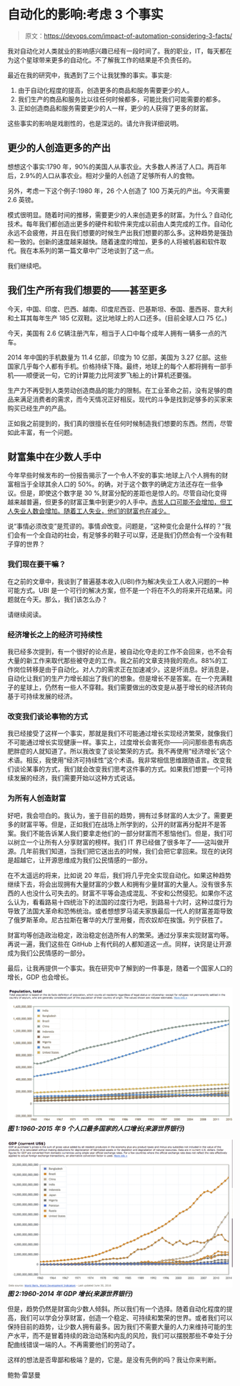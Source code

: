 # 自动化的影响:考虑 3 个事实

> 原文：<https://devops.com/impact-of-automation-considering-3-facts/>

我对自动化对人类就业的影响感兴趣已经有一段时间了。我的职业，IT，每天都在为这个星球带来更多的自动化。不了解我工作的结果是不负责任的。

最近在我的研究中，我遇到了三个让我犹豫的事实。事实是:

1.  由于自动化程度的提高，创造更多的商品和服务需要更少的人。
2.  我们生产的商品和服务比以往任何时候都多，可能比我们可能需要的都多。
3.  正如创造商品和服务需要更少的人一样，更少的人获得了更多的财富。

这些事实的影响是戏剧性的，也是深远的。请允许我详细说明。

## 更少的人创造更多的产出

想想这个事实:1790 年，90%的美国人从事农业。大多数人养活了人口。两百年后，2.9%的人口从事农业。相对少量的人创造了足够所有人的食物。

另外，考虑一下这个例子:1980 年，26 个人创造了 100 万美元的产出。今天需要 2.6 英镑。

模式很明显。随着时间的推移，需要更少的人来创造更多的财富。为什么？自动化技术。每年我们都创造出更多的硬件和软件来完成以前由人类完成的工作。自动化永远不会疲倦，并且在我们想要的时候生产出我们想要的那么多。这种趋势是强劲和一致的。创新的速度越来越快。随着速度的增加，更多的人将被机器和软件取代。我在本系列的第一篇文章中广泛地谈到了这一点。

我们继续吧。

## 我们生产所有我们想要的——甚至更多

今天，中国、印度、巴西、越南、印度尼西亚、巴基斯坦、泰国、墨西哥、意大利和土耳其每年生产 185 亿双鞋。这比地球上的人口还多。(目前全球人口 75 亿。)

今天，美国有 2.6 亿辆注册汽车，相当于人口中每个成年人拥有一辆多一点的汽车。

2014 年中国的手机数量为 11.4 亿部，印度为 10 亿部，美国为 3.27 亿部。这些国家几乎每个人都有手机。价格持续下降。最终，地球上的每个人都将拥有一部手机——顺便说一句，它的计算能力比阿波罗飞船上的计算机还要强。

生产力不再受到人类劳动创造商品的能力的限制。在工业革命之前，没有足够的商品来满足消费者的需求，而今天情况正好相反。现代的斗争是找到足够多的买家来购买已经生产的产品。

正如我之前提到的，我们真的很擅长在任何时候制造我们想要的东西。然而，尽管如此丰富，有一个问题。

## 财富集中在少数人手中

今年早些时候发布的一份报告揭示了一个令人不安的事实:地球上八个人拥有的财富相当于全球其余人口的 50%。的确，对于这个数字的确定方法还存在一些争议。但是，即使这个数字是 30 %,财富分配的差距也是惊人的。尽管自动化变得越来越普遍，但更多的财富正集中到更少的人手中。[赤贫人口可能不会增加，但工人失业人数会增加。随着工人失业，他们的财富也在减少。](https://www.washingtonpost.com/business/economy/study-us-poverty-rate-decreased-over-past-half-century-thanks-to-safety-net-programs/2013/12/09/9322c834-60f3-11e3-94ad-004fefa61ee6_story.html?utm_term=.1abcd28a84b5)

说“事情必须改变”是荒谬的。事情*会*改变。问题是，“这种变化会是什么样的？”我们会有一个全自动的社会，有足够多的鞋子可以穿，还是我们仍然会有一个没有鞋子穿的世界？

### 我们现在要干嘛？

在之前的文章中，我谈到了普遍基本收入(UBI)作为解决失业工人收入问题的一种可能方式。UBI 是一个可行的解决方案，但不是一个将在不久的将来开花结果。问题就在今天。那么，我们该怎么办？

请继续阅读。

### 经济增长之上的经济可持续性

我已经多次提到，有一个很好的论点是，被自动化夺走的工作不会回来，也不会有大量的新工作来取代那些被夺走的工作。我之前的文章支持我的观点。88%的工作岗位转移是由于自动化。对人力的需求正在加速减少。这是坏消息。好消息是，自动化让我们的生产力增长超出了我们的想象。但是增长不是答案。在一个充满鞋子的星球上，仍然有一些人不穿鞋。我们需要做出的改变是从基于增长的经济转向基于可持续发展的经济。

### 改变我们谈论事物的方式

我已经接受了这样一个事实，那就是我们不可能通过增长实现经济繁荣，就像我们不可能通过增长实现健康一样。事实上，过度增长会害死你——问问那些患有病态肥胖症的人就知道了。所以我改变了谈论繁荣的方式。我不再使用“经济增长”这个术语。相反，我使用“经济可持续性”这个术语。我非常相信思维跟随语言。改变我们谈论某事的方式，我们就会改变我们思考这件事的方式。如果我们想要一个可持续发展的经济，我们需要开始以这种方式说话。

### 为所有人创造财富

好吧，我会坦白的。我认为，鉴于目前的趋势，拥有过多财富的人太少了。需要更多的财富平等。但是，正如我们在战场上所学到的，公开的财富再分配并不是答案。我们不能告诉某人我们要拿走他们的一部分财富而不惹恼他们。但是，我们可以树立一个让所有人分享财富的榜样。我们 IT 界已经做了很多年了——这叫做开源。几年前我们知道，当我们把它送出去的时候，我们会把它拿回来。现在的诀窍是超越它，让开源思维成为我们公民情感的一部分。

在不太遥远的将来，比如说 20 年后，我们将几乎完全实现自动化。如果这种趋势继续下去，将会出现拥有大量财富的少数人和拥有少量财富的大量人。没有很多东西的人也没什么可失去的。财富不平等会造成混乱、不安和公然侵犯。如果你不这么认为，看看路易十四统治下的法国的过度行为吧，到路易十六时，这种过度行为导致了法国大革命和恐怖统治。或者想想罗马诺夫家族最后一代人的财富差距导致了俄罗斯革命。尼古拉斯在奢华的大厅里用餐，而农奴却在挨饿。列宁获胜了。

财富均等创造政治稳定，政治稳定创造所有人的繁荣。通过分享来实现财富均等。再说一遍，我们这些在 GitHub 上有代码的人都知道这一点。同样，诀窍是让开源成为我们公民情感的一部分。

最后，让我再提供一个事实。我在研究中了解到的一件事是，随着一个国家人口的增长，GDP 也会增长。

**![](img/32b4fa84a733d378b9076b6ce3384f71.png) *图 1:1960-2015 年 9 个人口最多国家的人口增长(来源世界银行)***

**![](img/18376f130b78744ce4e1f9dbe660de02.png) *图 2:1960-2014 年 GDP 增长(来源世界银行)***

但是，趋势仍然是财富向少数人倾斜。所以我们有一个选择。随着自动化程度的提高，我们可以学会分享财富，创造一个稳定、可持续和繁荣的世界。或者我们可以保持目前的趋势，让少数人拥有最多。因为我们不需要大量的人力来维持可能的生产水平，而不是冒着持续的政治动荡和内乱的风险，我们可以摆脱那些不幸处于分配曲线错误一端的人。不再需要他们的劳动了。

这样的想法是否卑鄙和极端？是的，它是。是没有先例的吗？我让你来判断。

鲍勃·雷瑟曼
